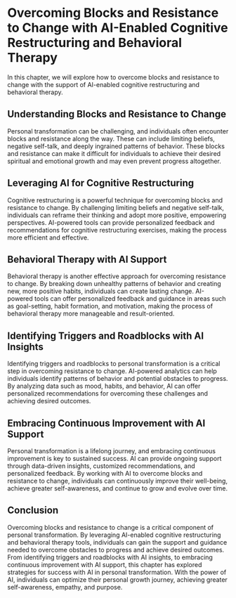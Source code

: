 Overcoming Blocks and Resistance to Change with AI-Enabled Cognitive Restructuring and Behavioral Therapy
============================================================================================================================================================================

In this chapter, we will explore how to overcome blocks and resistance to change with the support of AI-enabled cognitive restructuring and behavioral therapy.

Understanding Blocks and Resistance to Change
---------------------------------------------

Personal transformation can be challenging, and individuals often encounter blocks and resistance along the way. These can include limiting beliefs, negative self-talk, and deeply ingrained patterns of behavior. These blocks and resistance can make it difficult for individuals to achieve their desired spiritual and emotional growth and may even prevent progress altogether.

Leveraging AI for Cognitive Restructuring
-----------------------------------------

Cognitive restructuring is a powerful technique for overcoming blocks and resistance to change. By challenging limiting beliefs and negative self-talk, individuals can reframe their thinking and adopt more positive, empowering perspectives. AI-powered tools can provide personalized feedback and recommendations for cognitive restructuring exercises, making the process more efficient and effective.

Behavioral Therapy with AI Support
----------------------------------

Behavioral therapy is another effective approach for overcoming resistance to change. By breaking down unhealthy patterns of behavior and creating new, more positive habits, individuals can create lasting change. AI-powered tools can offer personalized feedback and guidance in areas such as goal-setting, habit formation, and motivation, making the process of behavioral therapy more manageable and result-oriented.

Identifying Triggers and Roadblocks with AI Insights
----------------------------------------------------

Identifying triggers and roadblocks to personal transformation is a critical step in overcoming resistance to change. AI-powered analytics can help individuals identify patterns of behavior and potential obstacles to progress. By analyzing data such as mood, habits, and behavior, AI can offer personalized recommendations for overcoming these challenges and achieving desired outcomes.

Embracing Continuous Improvement with AI Support
------------------------------------------------

Personal transformation is a lifelong journey, and embracing continuous improvement is key to sustained success. AI can provide ongoing support through data-driven insights, customized recommendations, and personalized feedback. By working with AI to overcome blocks and resistance to change, individuals can continuously improve their well-being, achieve greater self-awareness, and continue to grow and evolve over time.

Conclusion
----------

Overcoming blocks and resistance to change is a critical component of personal transformation. By leveraging AI-enabled cognitive restructuring and behavioral therapy tools, individuals can gain the support and guidance needed to overcome obstacles to progress and achieve desired outcomes. From identifying triggers and roadblocks with AI insights, to embracing continuous improvement with AI support, this chapter has explored strategies for success with AI in personal transformation. With the power of AI, individuals can optimize their personal growth journey, achieving greater self-awareness, empathy, and purpose.
